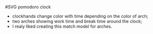 #SVG pomodoro clock
- clockhands change color with time depending on the color of arch;
- two arches showing work time and break time around the clock;
- I realy liked creating this match model for arches. 

